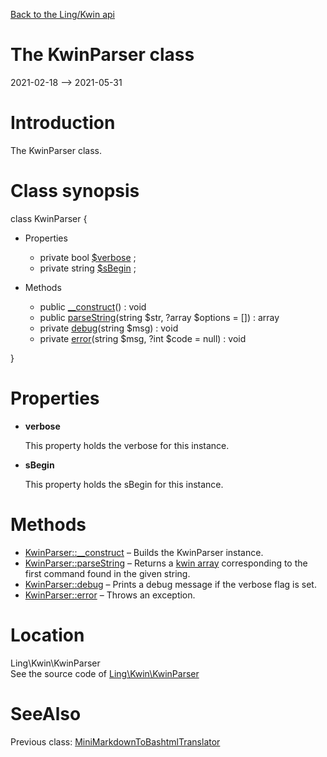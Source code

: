 [Back to the Ling/Kwin api](https://github.com/lingtalfi/Kwin/blob/master/doc/api/Ling/Kwin.md)



The KwinParser class
================
2021-02-18 --> 2021-05-31






Introduction
============

The KwinParser class.



Class synopsis
==============


class <span class="pl-k">KwinParser</span>  {

- Properties
    - private bool [$verbose](#property-verbose) ;
    - private string [$sBegin](#property-sBegin) ;

- Methods
    - public [__construct](https://github.com/lingtalfi/Kwin/blob/master/doc/api/Ling/Kwin/KwinParser/__construct.md)() : void
    - public [parseString](https://github.com/lingtalfi/Kwin/blob/master/doc/api/Ling/Kwin/KwinParser/parseString.md)(string $str, ?array $options = []) : array
    - private [debug](https://github.com/lingtalfi/Kwin/blob/master/doc/api/Ling/Kwin/KwinParser/debug.md)(string $msg) : void
    - private [error](https://github.com/lingtalfi/Kwin/blob/master/doc/api/Ling/Kwin/KwinParser/error.md)(string $msg, ?int $code = null) : void

}




Properties
=============

- <span id="property-verbose"><b>verbose</b></span>

    This property holds the verbose for this instance.
    
    

- <span id="property-sBegin"><b>sBegin</b></span>

    This property holds the sBegin for this instance.
    
    



Methods
==============

- [KwinParser::__construct](https://github.com/lingtalfi/Kwin/blob/master/doc/api/Ling/Kwin/KwinParser/__construct.md) &ndash; Builds the KwinParser instance.
- [KwinParser::parseString](https://github.com/lingtalfi/Kwin/blob/master/doc/api/Ling/Kwin/KwinParser/parseString.md) &ndash; Returns a [kwin array](https://github.com/lingtalfi/TheBar/blob/master/discussions/kwin-notation.md#kwin-array) corresponding to the first command found in the given string.
- [KwinParser::debug](https://github.com/lingtalfi/Kwin/blob/master/doc/api/Ling/Kwin/KwinParser/debug.md) &ndash; Prints a debug message if the verbose flag is set.
- [KwinParser::error](https://github.com/lingtalfi/Kwin/blob/master/doc/api/Ling/Kwin/KwinParser/error.md) &ndash; Throws an exception.





Location
=============
Ling\Kwin\KwinParser<br>
See the source code of [Ling\Kwin\KwinParser](https://github.com/lingtalfi/Kwin/blob/master/KwinParser.php)



SeeAlso
==============
Previous class: [MiniMarkdownToBashtmlTranslator](https://github.com/lingtalfi/Kwin/blob/master/doc/api/Ling/Kwin/Helper/MiniMarkdownToBashtmlTranslator.md)<br>
